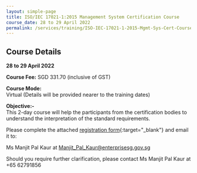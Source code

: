 ```yaml
---
layout: simple-page
title: ISO/IEC 17021-1:2015 Management System Certification Course
course_date: 28 to 29 April 2022
permalink: /services/training/ISO-IEC-17021-1-2015-Mgmt-Sys-Cert-Course
---
```


## Course Details
**28 to 29 April 2022**

**Course Fee:** SGD 331.70 (inclusive of GST)

**Course Mode:**\
Virtual (Details will be provided nearer to the training dates)

**Objective:-**\
This 2-day course will help the participants from the certification bodies to understand the interpretation of the standard requirements.

Please complete the attached [registration form](/files/registration-forms/Registration-Form-ISO_IEC_17021.docx){:target="_blank"} and email it to:
 
Ms Manjit Pal Kaur at <Manjit_Pal_Kaur@enterprisesg.gov.sg>

Should you require further clarification, please contact Ms Manjit Pal Kaur at +65 62791856  

